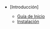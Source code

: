 - [Introducción]

  - [Guía de Inicio](/getStarted/started.md)
  - [Instalación](/getStarted/installation.md)
